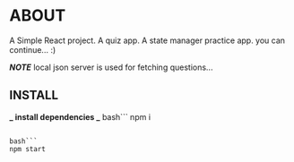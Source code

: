 # ABOUT

A Simple React project.
A quiz app.
A state manager practice app.
you can continue... :)

**_NOTE_**
local json server is used for fetching questions...

## INSTALL

**_ install dependencies _**
bash```
npm i

````

bash```
npm start
````
